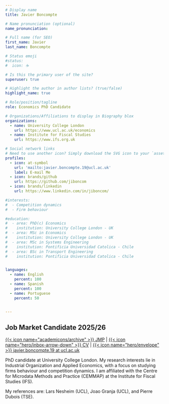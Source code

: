 ```yaml
---
# Display name
title: Javier Boncompte

# Name pronunciation (optional)
name_pronunciation: 

# Full name (for SEO)
first_name: Javier
last_name: Boncompte

# Status emoji
#status:
#  icon: ☕️

# Is this the primary user of the site?
superuser: true

# Highlight the author in author lists? (true/false)
highlight_name: true

# Role/position/tagline
role: Economics PhD Candidate

# Organizations/Affiliations to display in Biography blox
organizations:
  - name: University College London
    url: https://www.ucl.ac.uk/economics
  - name: Institute for Fiscal Studies
    url: https://www.ifs.org.uk

# Social network links
# Need to use another icon? Simply download the SVG icon to your `assets/media/icons/` folder.
profiles:
  - icon: at-symbol
    url: 'mailto:javier.boncompte.19@ucl.ac.uk'
    label: E-mail Me
  - icon: brands/github
    url: https://github.com/jiboncom
  - icon: brands/linkedin
    url: https://www.linkedin.com/in/jiboncom/

#interests:
#  - Competition dynamics
#  - Firm behaviour

#education:
#  - area: PhD(c) Economics 
#    institution: University College London - UK
#  - area: MSc in Economics
#    institution: University College London - UK
#  - area: MSc in Systems Engineering
#    institution: Pontificia Universidad Catolica - Chile
#  - area: BSc in Transport Engineering
#    institution: Pontificia Universidad Catolica - Chile


languages:
  - name: English
    percent: 100
  - name: Spanish
    percent: 100
  - name: Portuguese
    percent: 50


---
```


## Job Market Candidate 2025/26

[{{< icon name="academicons/archive" >}} JMP](https://jiboncom.github.io/uploads/Boncompte-resume.pdf)
| [{{< icon name="hero/inbox-arrow-down" >}} CV](https://jiboncom.github.io/uploads/Boncompte-resume.pdf) 
| [{{< icon name="hero/envelope" >}} javier.boncompte.19 at ucl.ac.uk](mailto:javier.boncompte.19@ucl.ac.uk) 

PhD candidate at University College London. My research interests lie in Industrial Organization and Applied Economics, with a focus on studying firms behaviour and competition dynamics. I am affiliated with the Centre for Microdata Methods and Practice (CEMMAP) at the Institute for Fiscal Studies (IFS).

My references are: Lars Nesheim (UCL), Joao Granja (UCL), and Pierre Dubois (TSE).